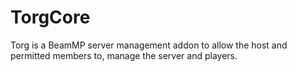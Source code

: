 # TorgCore
Torg is a BeamMP server management addon to allow the host and permitted members to, manage the server and players.
